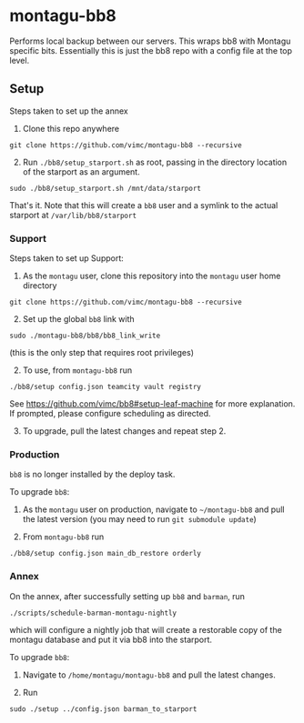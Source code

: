 # montagu-bb8
Performs local backup between our servers. This wraps bb8 with Montagu specific 
bits. Essentially this is just the bb8 repo with a config file at the top level.

## Setup
Steps taken to set up the annex
1. Clone this repo anywhere
```
git clone https://github.com/vimc/montagu-bb8 --recursive
```

2. Run `./bb8/setup_starport.sh` as root, passing in the directory location of the starport as an argument.
```
sudo ./bb8/setup_starport.sh /mnt/data/starport
```

That's it. Note that this will create a `bb8` user and a symlink to the actual starport at `/var/lib/bb8/starport`

### Support
Steps taken to set up Support:

1. As the `montagu` user, clone this repository into the `montagu` user home directory

```
git clone https://github.com/vimc/montagu-bb8 --recursive

```

2. Set up the global `bb8` link with

```
sudo ./montagu-bb8/bb8/bb8_link_write
```

(this is the only step that requires root privileges)


2. To use, from `montagu-bb8` run

```
./bb8/setup config.json teamcity vault registry
```

See https://github.com/vimc/bb8#setup-leaf-machine for more explanation.  If prompted, please configure scheduling as directed.

3. To upgrade, pull the latest changes and repeat step 2. 

### Production

`bb8` is no longer installed by the deploy task.

To upgrade `bb8`:

1. As the `montagu` user on production, navigate to `~/montagu-bb8` and pull the latest version (you may need to run `git submodule update`)

2.  From `montagu-bb8` run
```
./bb8/setup config.json main_db_restore orderly

```

### Annex

On the annex, after successfully setting up `bb8` and `barman`, run

```
./scripts/schedule-barman-montagu-nightly
```

which will configure a nightly job that will create a restorable copy of the montagu database and put it via bb8 into the starport.

To upgrade `bb8`:

1. Navigate to `/home/montagu/montagu-bb8` and pull the latest changes.

2. Run 
```
sudo ./setup ../config.json barman_to_starport
```
